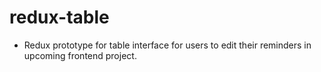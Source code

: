 # redux-table
 
- Redux prototype for table interface for users to edit their reminders in upcoming frontend project.